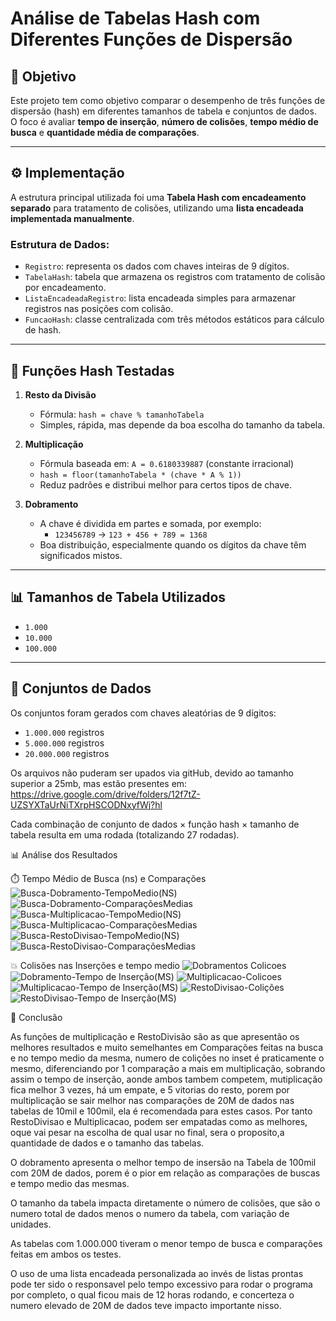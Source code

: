 # Análise de Tabelas Hash com Diferentes Funções de Dispersão

## 📌 Objetivo

Este projeto tem como objetivo comparar o desempenho de três funções de dispersão (hash) em diferentes tamanhos de tabela e conjuntos de dados. O foco é avaliar **tempo de inserção**, **número de colisões**, **tempo médio de busca** e **quantidade média de comparações**.

---

## ⚙️ Implementação

A estrutura principal utilizada foi uma **Tabela Hash com encadeamento separado** para tratamento de colisões, utilizando uma **lista encadeada implementada manualmente**.

### Estrutura de Dados:
- `Registro`: representa os dados com chaves inteiras de 9 dígitos.
- `TabelaHash`: tabela que armazena os registros com tratamento de colisão por encadeamento.
- `ListaEncadeadaRegistro`: lista encadeada simples para armazenar registros nas posições com colisão.
- `FuncaoHash`: classe centralizada com três métodos estáticos para cálculo de hash.

---

## 🧠 Funções Hash Testadas

1. **Resto da Divisão**
   - Fórmula: `hash = chave % tamanhoTabela`
   - Simples, rápida, mas depende da boa escolha do tamanho da tabela.

2. **Multiplicação**
   - Fórmula baseada em: `A = 0.6180339887` (constante irracional)
   - `hash = floor(tamanhoTabela * (chave * A % 1))`
   - Reduz padrões e distribui melhor para certos tipos de chave.

3. **Dobramento**
   - A chave é dividida em partes e somada, por exemplo:
     - `123456789` → `123 + 456 + 789 = 1368`
   - Boa distribuição, especialmente quando os dígitos da chave têm significados mistos.

---

## 📊 Tamanhos de Tabela Utilizados

- `1.000`
- `10.000`
- `100.000`

---

## 📁 Conjuntos de Dados

Os conjuntos foram gerados com chaves aleatórias de 9 dígitos:

- `1.000.000` registros
- `5.000.000` registros
- `20.000.000` registros

Os arquivos não puderam ser upados via gitHub, devido ao tamanho superior a 25mb, mas estão presentes em: https://drive.google.com/drive/folders/12f7tZ-UZSYXTaUrNiTXrpHSCODNxyfWj?hl

Cada combinação de conjunto de dados × função hash × tamanho de tabela resulta em uma rodada (totalizando 27 rodadas).

📊 Análise dos Resultados

⏱️ Tempo Médio de Busca (ns) e Comparações
![Busca-Dobramento-TempoMedio(NS)](https://github.com/user-attachments/assets/aa6df6bb-abcd-4faf-84dd-47156c994deb) ![Busca-Dobramento-ComparaçõesMedias](https://github.com/user-attachments/assets/0938ce26-035e-44a8-81fc-19a2dd74f996)
![Busca-Multiplicacao-TempoMedio(NS)](https://github.com/user-attachments/assets/e13b974e-a6cc-43c7-9976-97ed439ee67e) ![Busca-Multiplicacao-ComparaçõesMedias](https://github.com/user-attachments/assets/5030e408-77e8-431d-ab2b-1592e5ed5a94)
![Busca-RestoDivisao-TempoMedio(NS)](https://github.com/user-attachments/assets/cdf9f865-d66d-4301-9a0c-4c5b4be174a1) ![Busca-RestoDivisao-ComparaçõesMedias](https://github.com/user-attachments/assets/00ef03c7-aa2a-4add-9b62-2110a4f602aa)

💥 Colisões nas Inserções e tempo medio
![Dobramentos Colicoes](https://github.com/user-attachments/assets/82a2d7b6-9a50-4bd3-b91c-73c9426d2120) ![Dobramento-Tempo de Inserção(MS)](https://github.com/user-attachments/assets/a1dcca53-9f2c-4784-bc32-a1dc4fac04f7)
![Multiplicacao-Colicoes](https://github.com/user-attachments/assets/07b5f4a2-a026-4af5-bde3-d75088cc76e9) ![Multiplicacao-Tempo de Inserção(MS)](https://github.com/user-attachments/assets/0df1cb96-1be8-486a-8468-a207b5bde5b4)
![RestoDivisao-Colições](https://github.com/user-attachments/assets/7652644f-bf1e-4b93-aa0f-3cef42791da4) ![RestoDivisao-Tempo de Inserção(MS)](https://github.com/user-attachments/assets/6e3b3ceb-08c8-4625-8a63-eadde85ed94b)


🧾 Conclusão

As funções de multiplicação e RestoDivisão são as que apresentão os melhores resultados e muito semelhantes em Comparações feitas na busca e no tempo medio da mesma, numero de colições no inset é praticamente o mesmo, diferenciando por 1 comparação a mais em multiplicação, sobrando assim  o tempo de inserção, aonde ambos tambem competem, mutiplicação fica melhor 3 vezes, há um empate, e 5 vitorias do resto, porem por multiplicação se sair melhor nas comparações de 20M de dados nas tabelas de 10mil e 100mil, ela é recomendada para estes casos. Por tanto RestoDivisao e Multiplicacao, podem ser empatadas como as melhores, oque vai pesar na escolha de qual usar no final, sera o proposito,a quantidade de dados e o tamanho das tabelas.

O dobramento apresenta o melhor tempo de insersão na Tabela de 100mil com 20M de dados, porem é o pior em relação as comparações de buscas e tempo medio das mesmas.

O tamanho da tabela impacta diretamente o número de colisões, que são o numero total de dados menos o numero da tabela, com variação de unidades.

As tabelas com 1.000.000 tiveram o menor tempo de busca e comparações feitas em ambos os testes.

O uso de uma lista encadeada personalizada ao invés de listas prontas pode ter sido o responsavel pelo tempo excessivo para rodar o programa por completo, o qual ficou mais de 12
horas rodando, e concerteza o numero elevado de 20M de dados teve impacto importante nisso.



